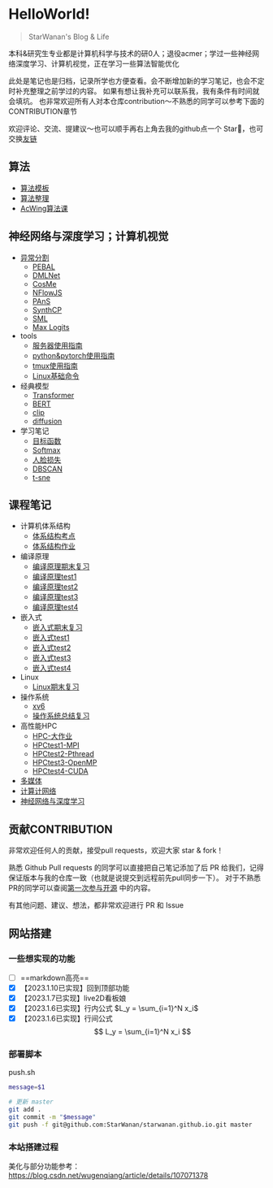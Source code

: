 # HelloWorld!
<span id="sitetime"></span>

> StarWanan's Blog & Life

本科&研究生专业都是计算机科学与技术的研0人；退役acmer；学过一些神经网络深度学习、计算机视觉，正在学习一些算法智能优化

此处是笔记也是归档，记录所学也方便查看。会不断增加新的学习笔记，也会不定时补充整理之前学过的内容。
如果有想让我补充可以联系我，我有条件有时间就会填坑。
也非常欢迎所有人对本仓库contribution～不熟悉的同学可以参考下面的CONTRIBUTION章节

欢迎评论、交流、提建议～也可以顺手再右上角去我的github点一个 Star🌟，也可交换[友链](https://starwanan.github.io/)


## 算法
- [算法模板](Algorithm/算法模板.md)
- [算法整理](Algorithm/算法整理.md)
- [AcWing算法课](Algorithm/AcWing算法课.md)

## 神经网络与深度学习；计算机视觉
- [异常分割](AI/异常分割.md)
	- [PEBAL](AI/paper/PEBAL.md)
	- [DMLNet](AI/paper/DMLNet.md)
	- [CosMe](AI/paper/CosMe.md)
	- [NFlowJS](AI/paper/NFlowJS.md)
	- [PAnS](AI/paper/PAnS.md)
	- [SynthCP](AI/paper/SynthCP.md)
	- [SML](AI/paper/SML.md)
	- [Max Logits](AI/paper/Max%20Logits.md)
- tools
	- [服务器使用指南](AI/其他/服务器使用指南.md)
	- [python&pytorch使用指南](AI/其他/python&pytorch使用指南.md)
	- [tmux使用指南](AI/其他/tmux使用指南.md)
	- [Linux基础命令](AI/其他/Linux基础命令.md)
- 经典模型
	- [Transformer](AI/paper/Transformer.md)
	- [BERT](AI/paper/BERT.md)
	- [clip](AI/paper/clip.md)
	- [diffusion](AI/paper/diffusion.md)
- 学习笔记
	- [目标函数](AI/目标函数.md)
	- [Softmax](AI/Softmax.md)
	- [人脸损失](AI/人脸损失.md)
	- [DBSCAN](AI/DBSCAN.md)
	- [t-sne](AI/t-sne.md)

## 课程笔记

- 计算机体系结构
	- [体系结构考点](Course/计算机体系结构/体系结构考点.md)
	- [体系结构作业](Course/计算机体系结构/体系结构作业.md)
- 编译原理
	- [编译原理期末复习](Course/编译原理/编译原理期末复习.md)
	- [编译原理test1](Course/编译原理/编译原理test1.md)
	- [编译原理test2](Course/编译原理/编译原理test2.md)
	- [编译原理test3](Course/编译原理/编译原理test3.md)
	- [编译原理test4](Course/编译原理/编译原理test4.md)
- 嵌入式
	- [嵌入式期末复习](Course/嵌入式/嵌入式期末复习.md)
	- [嵌入式test1](Course/嵌入式/嵌入式test1.md)
	- [嵌入式test2](Course/嵌入式/嵌入式test2.md)
	- [嵌入式test3](Course/嵌入式/嵌入式test3.md)
	- [嵌入式test4](Course/嵌入式/嵌入式test4.md)
- Linux
	- [Linux期末复习](Course/Linux/Linux期末复习.md)
- 操作系统
	- [xv6](Course/操作系统/xv6.md)
	- [操作系统总结复习](Course/操作系统/操作系统总结复习.md)
- 高性能HPC
	- [HPC-大作业](Course/HPC/HPC-大作业.md)
	- [HPCtest1-MPI](Course/HPC/HPCtest1-MPI.md)
	- [HPCtest2-Pthread](Course/HPC/HPCtest2-Pthread.md)
	- [HPCtest3-OpenMP](Course/HPC/HPCtest3-OpenMP.md)
	- [HPCtest4-CUDA](Course/HPC/HPCtest4-CUDA.md)
- [多媒体](Course/多媒体期末复习.md)
- [计算计网络](Course/计算计网络复习.md)
- [神经网络与深度学习](Course/神经网络与深度学习期末复习.md)

## 贡献CONTRIBUTION
非常欢迎任何人的贡献，接受pull requests，欢迎大家 star & fork！

熟悉 Github Pull requests 的同学可以直接把自己笔记添加了后 PR 给我们，记得保证版本与我的仓库一致（也就是说提交到远程前先pull同步一下）。
对于不熟悉PR的同学可以查阅[第一次参与开源](https://github.com/firstcontributions/first-contributions/blob/main/translations/README.zh-cn.md) 中的内容。

有其他问题、建议、想法，都非常欢迎进行 PR 和 Issue


## 网站搭建

### 一些想实现的功能
- [ ] ==markdown高亮==
- [x] 【2023.1.10已实现】回到顶部功能
- [x] 【2023.1.7已实现】live2D看板娘
- [x] 【2023.1.6已实现】行内公式 $L_y = \sum_{i=1}^N x_i$  
- [x] 【2023.1.6已实现】行间公式 
$$
L_y = \sum_{i=1}^N x_i
$$

### 部署脚本 
push.sh
```sh
message=$1

# 更新 master
git add .
git commit -m "$message"
git push -f git@github.com:StarWanan/starwanan.github.io.git master
```

### 本站搭建过程

美化与部分功能参考：https://blog.csdn.net/wugenqiang/article/details/107071378

